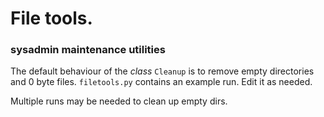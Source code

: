 # File tools. 
### sysadmin maintenance utilities

The default behaviour of the _class_ `Cleanup` is to remove empty directories and 0 byte files.
`filetools.py` contains an example run. Edit it as needed.

Multiple runs may be needed to clean up empty dirs.